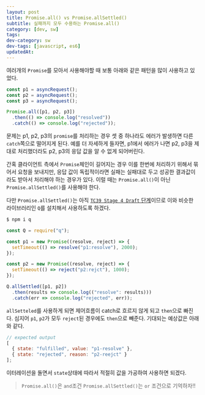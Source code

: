 ```yaml
---
layout: post
title: Promise.all() vs Promise.allSettled()
subtitle: 실패까지 모두 수용하는 Promise.all()
category: [dev, sw]
tags:
dev-category: sw
dev-tags: [javascript, es6]
updatedAt:
---
```


여러개의 `Promise`를 모아서 사용해야할 때 보통 아래와 같은 패턴을 많이 사용하고 있었다.

```js
const p1 = asyncRequest();
const p2 = asyncRequest();
const p3 = asyncRequest();

Promise.all([p1, p2, p3])
  .then(() => console.log("resolved"))
  .catch(() => console.log("rejected"));
```

문제는 p1, p2, p3의 `promise`를 처리하는 경우 셋 중 하나라도 에러가 발생하면 다른 `catch`쪽으로 떨어지게 된다. 예를 더 자세하게 들자면, p1에서 에러가 나면 p2, p3을 제대로 처리했더라도 p2, p3의 응답 값을 알 수 없게 되어버린다.

간혹 클라이언트 측에서 `Promise`체인이 길어지는 경우 이를 한번에 처리하기 위해서 묶어서 요청을 보내지만, 응답 값이 독립적이라면 실패는 실패대로 두고 성공한 결과값이라도 받아서 처리해야 하는 경우가 있다. 이럴 때는 `Promise.all()`이 아닌 `Promise.allSettled()`를 사용해야 한다.

다만 `Promise.allSettled()`는 아직 [`TC39 Stage 4 Draft` 단계](https://developer.mozilla.org/en-US/docs/Web/JavaScript/Reference/Global_Objects/Promise/allSettled)이므로 이와 비슷한 라이브러리인 `Q`를 설치해서 사용하도록 하겠다.

```bash
$ npm i q
```

```js
const Q = require("q");

const p1 = new Promise((resolve, reject) => {
  setTimeout(() => resolve("p1:resolve"), 2000);
});

const p2 = new Promise((resolve, reject) => {
  setTimeout(() => reject("p2:rejct"), 1000);
});

Q.allSettled([p1, p2])
  .then(results => console.log(("resolve": results)))
  .catch(err => console.log("rejected", err));
```

`allSetteled`를 사용하게 되면 제어흐름이 catch로 흐르지 않게 되고 `then`으로 빠진다. 심지어 `p1`, `p2`가 모두 `reject`된 경우에도 `then`으로 빼준다. 기대되는 예상값은 아래와 같다.

```js
// expected output
[
  { state: "fulfilled", value: "p1-resolve" },
  { state: "rejected", reason: "p2-reejct" }
];
```

이터레이션을 돌면서 `state`상태에 따라서 적절히 값을 가공하여 사용하면 되겠다.

> `Promise.all()`은 `and`조건 `Promise.allSettled()`는 `or` 조건으로 기억하자!!
